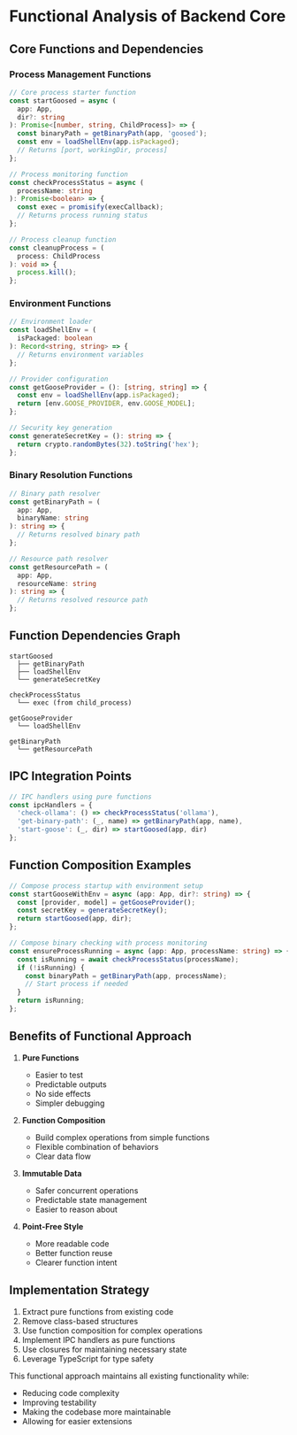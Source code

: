 # Functional Analysis of Backend Core

## Core Functions and Dependencies

### Process Management Functions

```typescript
// Core process starter function
const startGoosed = async (
  app: App,
  dir?: string
): Promise<[number, string, ChildProcess]> => {
  const binaryPath = getBinaryPath(app, 'goosed');
  const env = loadShellEnv(app.isPackaged);
  // Returns [port, workingDir, process]
};

// Process monitoring function
const checkProcessStatus = async (
  processName: string
): Promise<boolean> => {
  const exec = promisify(execCallback);
  // Returns process running status
};

// Process cleanup function
const cleanupProcess = (
  process: ChildProcess
): void => {
  process.kill();
};
```

### Environment Functions

```typescript
// Environment loader
const loadShellEnv = (
  isPackaged: boolean
): Record<string, string> => {
  // Returns environment variables
};

// Provider configuration
const getGooseProvider = (): [string, string] => {
  const env = loadShellEnv(app.isPackaged);
  return [env.GOOSE_PROVIDER, env.GOOSE_MODEL];
};

// Security key generation
const generateSecretKey = (): string => {
  return crypto.randomBytes(32).toString('hex');
};
```

### Binary Resolution Functions

```typescript
// Binary path resolver
const getBinaryPath = (
  app: App,
  binaryName: string
): string => {
  // Returns resolved binary path
};

// Resource path resolver
const getResourcePath = (
  app: App,
  resourceName: string
): string => {
  // Returns resolved resource path
};
```

## Function Dependencies Graph

```
startGoosed
  ├── getBinaryPath
  ├── loadShellEnv
  └── generateSecretKey

checkProcessStatus
  └── exec (from child_process)

getGooseProvider
  └── loadShellEnv

getBinaryPath
  └── getResourcePath
```

## IPC Integration Points

```typescript
// IPC handlers using pure functions
const ipcHandlers = {
  'check-ollama': () => checkProcessStatus('ollama'),
  'get-binary-path': (_, name) => getBinaryPath(app, name),
  'start-goose': (_, dir) => startGoosed(app, dir)
};
```

## Function Composition Examples

```typescript
// Compose process startup with environment setup
const startGooseWithEnv = async (app: App, dir?: string) => {
  const [provider, model] = getGooseProvider();
  const secretKey = generateSecretKey();
  return startGoosed(app, dir);
};

// Compose binary checking with process monitoring
const ensureProcessRunning = async (app: App, processName: string) => {
  const isRunning = await checkProcessStatus(processName);
  if (!isRunning) {
    const binaryPath = getBinaryPath(app, processName);
    // Start process if needed
  }
  return isRunning;
};
```

## Benefits of Functional Approach

1. **Pure Functions**
   - Easier to test
   - Predictable outputs
   - No side effects
   - Simpler debugging

2. **Function Composition**
   - Build complex operations from simple functions
   - Flexible combination of behaviors
   - Clear data flow

3. **Immutable Data**
   - Safer concurrent operations
   - Predictable state management
   - Easier to reason about

4. **Point-Free Style**
   - More readable code
   - Better function reuse
   - Clearer function intent

## Implementation Strategy

1. Extract pure functions from existing code
2. Remove class-based structures
3. Use function composition for complex operations
4. Implement IPC handlers as pure functions
5. Use closures for maintaining necessary state
6. Leverage TypeScript for type safety

This functional approach maintains all existing functionality while:
- Reducing code complexity
- Improving testability
- Making the codebase more maintainable
- Allowing for easier extensions